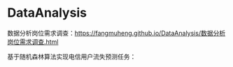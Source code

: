 # DataAnalysis
数据分析岗位需求调查：https://fangmuheng.github.io/DataAnalysis/数据分析岗位需求调查.html <p>
基于随机森林算法实现电信用户流失预测任务：
